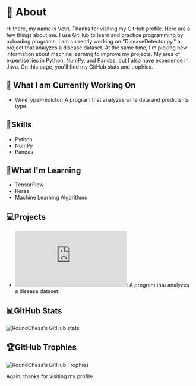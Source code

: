 # 👋 About

Hi there, my name is Vetri. Thanks for visiting my GitHub profile. Here are a few things about me. I use GitHub to learn and practice programming by uploading programs. I am currently working on "DiseaseDetector.py," a project that analyzes a disease dataset. At the same time, I'm picking new information about machine learning to improve my projects. My area of expertise lies in Python, NumPy, and Pandas, but I also have experience in Java. On this page, you'll find my GitHub stats and trophies.

## 🔭 What I am Currently Working On
  -   WineTypePredictor: A program that analyzes wine data and predicts its type.
  
## 🥇Skills
- Python
- NumPy
- Pandas

## 🌱What I'm Learning
- TensorFlow
- Keras
- Machine Learning Algorithms

## 💻Projects
  - ![DiseaseDetector](https://github.com/RoundChess/Portfolio/blob/main/DiseaseDetector.py): A program that analyzes a disease dataset.

## 📊GitHub Stats 
![RoundChess's GitHub stats](https://github-readme-stats.vercel.app/api?username=RoundChess&show_icons=true&theme=radical)

## 🏆GitHub Trophies
![RoundChess's GitHub Trophies](https://github-profile-trophy.vercel.app/?username=RoundChess&theme=radical)

Again, thanks for visiting my profile.

